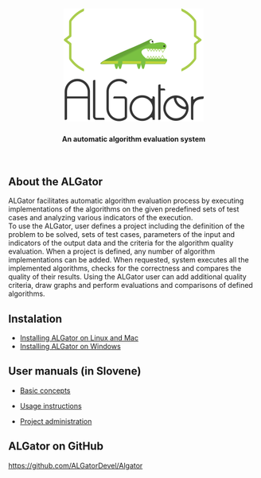 <h1 align="center"><img src="doc/images/algator.png" alt="ALGator logo" /></h1>
<h4 align="center">An automatic algorithm evaluation system </h4>
<br>

## About the ALGator

ALGator facilitates automatic algorithm evaluation process by executing implementations of the algorithms on the given predefined sets of test cases and analyzing various indicators of the execution.  
To use the ALGator, user defines a project including the definition of the problem to be solved, sets of test cases, parameters of the input and indicators of the output data  and the criteria for the algorithm quality evaluation. When a project is defined, any number of algorithm implementations can be added. When requested, system executes all the implemented algorithms, checks for the correctness and compares the quality of their results. Using the ALGator user can add additional quality criteria, draw graphs and perform evaluations and comparisons of defined algorithms. 

## Instalation 
- [Installing ALGator on Linux and Mac](/dist/htmldoc/install_linux.md)
- [Installing ALGator on Windows](/dist/htmldoc/install_windows.md)


## User manuals (in Slovene)
- [Basic concepts](https://htmlpreview.github.io/?https://github.com/ALGatorDevel/Algator/blob/master/dist/htmldoc/a_opis.html)

- [Usage instructions](dist/htmldoc/a_uporaba.md)

- [Project administration](https://htmlpreview.github.io/?https://github.com/ALGatorDevel/Algator/blob/master/dist/htmldoc/a_projekt.html)


## ALGator on GitHub

  https://github.com/ALGatorDevel/Algator



